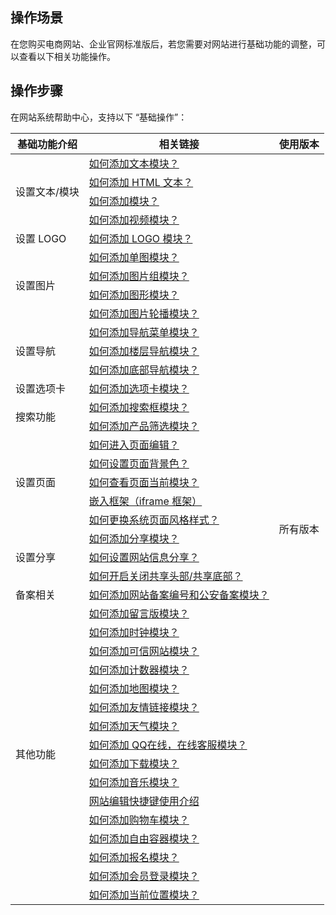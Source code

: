 ## 操作场景
在您购买电商网站、企业官网标准版后，若您需要对网站进行基础功能的调整，可以查看以下相关功能操作。


## 操作步骤
在网站系统帮助中心，支持以下 “基础操作”：

<table>
<thead>
<tr>
<th>基础功能介绍</th>
<th>相关链接</th>
<th>使用版本</th>
</tr>
</thead>
<tbody><tr>
<td  rowspan="4">设置文本/模块</td>
<td><a href="https://admin.site.my-qcloud.com/xi/help?id=1250">如何添加文本模块？</a></td>
<td rowspan="44">所有版本</td>
</tr>
<tr>
<td><a href="https://admin.site.my-qcloud.com/xi/help?id=1296">如何添加 HTML 文本？</a></td>
</tr>
<tr>
<td><a href="https://admin.site.my-qcloud.com/xi/help?id=1182">如何添加模块？</a></td>
</tr>
<tr>
<td><a href="https://admin.site.my-qcloud.com/xi/help?id=1280">如何添加视频模块？</a></td>
</tr>
<tr>
<td  rowspan="1">设置 LOGO</td>
<td><a href="https://admin.site.my-qcloud.com/xi/help?id=1252">如何添加 LOGO 模块？</a></td>
</tr>
<tr>
<td  rowspan="4">设置图片</td>
<td><a href="https://admin.site.my-qcloud.com/xi/help?id=1254">如何添加单图模块？</a></td>
</tr>
<tr>
<td><a href="https://admin.site.my-qcloud.com/xi/help?id=1255">如何添加图片组模块？</a></td>
</tr>
<tr>
<td><a href="https://admin.site.my-qcloud.com/xi/help?id=1248">如何添加图形模块？</a></td>
</tr>
<tr>
<td><a href="https://admin.site.my-qcloud.com/xi/help?id=1256">如何添加图片轮播模块？</a></td>
</tr>
<tr>
<td  rowspan="3">设置导航</td>
<td><a href="https://admin.site.my-qcloud.com/xi/help?id=1257">如何添加导航菜单模块？</a></td>
</tr>
<tr>
<td><a href="https://admin.site.my-qcloud.com/xi/help?id=1294">如何添加楼层导航模块？</a></td>
</tr>
<tr>
<td><a href="https://admin.site.my-qcloud.com/xi/help?id=1317">如何添加底部导航模块？</a></td>
</tr>
<tr>
<td  rowspan="1">设置选项卡</td>
<td><a href="https://admin.site.my-qcloud.com/xi/help?id=1258">如何添加选项卡模块？</a></td>
</tr>
<tr>
<td  rowspan="2">搜索功能</td>
<td><a href="https://admin.site.my-qcloud.com/xi/help?id=1261">如何添加搜索框模块？</a></td>
</tr>
<tr>
<td><a href="https://admin.site.my-qcloud.com/xi/help?id=1298">如何添加产品筛选模块？</a></td>
</tr>
<tr>
<td  rowspan="5">设置页面</td>
<td><a href="https://admin.site.my-qcloud.com/xi/help?id=1549">如何进入页面编辑？</a></td>
</tr>
<tr>
<td><a href="https://admin.site.my-qcloud.com/xi/help?id=1253">如何设置页面背景色？</a></td>
</tr>
<tr>
<td><a href="https://admin.site.my-qcloud.com/xi/help?id=1196">如何查看页面当前模块？</a></td>
</tr>
<tr>
<td><a href="https://admin.site.my-qcloud.com/xi/help?id=1260">嵌入框架（iframe 框架）</a></td>
</tr>
<tr>
<td><a href="https://admin.site.my-qcloud.com/xi/help?id=1550">如何更换系统页面风格样式？</a></td>
</tr>
<tr>
<td  rowspan="3">设置分享</td>
<td><a href="https://admin.site.my-qcloud.com/xi/help?id=1283">如何添加分享模块？</a></td>
</tr>
<tr>
<td><a href="https://admin.site.my-qcloud.com/xi/help?id=1190">如何设置网站信息分享？</a></td>
</tr>
<tr>
<td><a href="https://admin.site.my-qcloud.com/xi/help?id=1199">如何开启关闭共享头部/共享底部？</a></td>
</tr>
<tr>
<td  rowspan="1">备案相关</td>
<td><a href="https://admin.site.my-qcloud.com/xi/help?id=1619">如何添加网站备案编号和公安备案模块？</a></td>
</tr>
<tr>
<td  rowspan="17">其他功能</td>
<td><a href="https://admin.site.my-qcloud.com/xi/help?id=1315">如何添加留言版模块？</a></td>
</tr>
<tr>
<td><a href="https://admin.site.my-qcloud.com/xi/help?id=1312">如何添加时钟模块？</a></td>
</tr>
<tr>
<td><a href="https://admin.site.my-qcloud.com/xi/help?id=1311">如何添加可信网站模块？</a></td>
</tr>
<tr>
<td><a href="https://admin.site.my-qcloud.com/xi/help?id=1310">如何添加计数器模块？</a></td>
</tr>
<tr>
<td><a href="https://admin.site.my-qcloud.com/xi/help?id=1309">如何添加地图模块？</a></td>
</tr>
<tr>
<td><a href="https://admin.site.my-qcloud.com/xi/help?id=1302">如何添加友情链接模块？</a></td>
</tr>
<tr>
<td><a href="https://admin.site.my-qcloud.com/xi/help?id=1285">如何添加天气模块？</a></td>
</tr>
<tr>
<td><a href="https://admin.site.my-qcloud.com/xi/help?id=1284">如何添加 QQ在线，在线客服模块？</a></td>
</tr>
<tr>
<td><a href="https://admin.site.my-qcloud.com/xi/help?id=1282">如何添加下载模块？</a></td>
</tr>
<tr>
<td><a href="https://admin.site.my-qcloud.com/xi/help?id=1281">如何添加音乐模块？</a></td>
</tr>
<tr>
<td><a href="https://admin.site.my-qcloud.com/xi/help?id=1189">网站编辑快捷键使用介绍</a></td>
</tr>
<tr>
<td><a href="https://admin.site.my-qcloud.com/xi/help?id=1271">如何添加购物车模块？</a></td>
</tr>
<tr>
<td><a href="https://admin.site.my-qcloud.com/xi/help?id=1249">如何添加自由容器模块？</a></td>
</tr>
<tr>
<tr>
<td><a href="https://admin.site.my-qcloud.com/xi/help?id=1263">如何添加报名模块？</a></td>
</tr>
<tr>
<td><a href="https://admin.site.my-qcloud.com/xi/help?id=1265">如何添加会员登录模块？</a></td>
</tr>
<tr>
<td><a href="https://admin.site.my-qcloud.com/xi/help?id=1259">如何添加当前位置模块？</a></td>
</tr>

</tbody></table>

